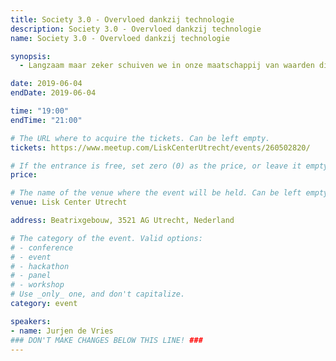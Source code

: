 ```yaml
---
title: Society 3.0 - Overvloed dankzij technologie
description: Society 3.0 - Overvloed dankzij technologie
name: Society 3.0 - Overvloed dankzij technologie

synopsis:
  - Langzaam maar zeker schuiven we in onze maatschappij van waarden die we in geld uitdrukken naar overvloed. Neem bijvoorbeeld Wikipedia of het Lisk Center Utrecht co-working space in gedachten. Maar kan het ook met zelfrijdende auto's voor transport en 3D printers voor het bouwen van woningen. We nemen je mee op ontdekkingstocht.

date: 2019-06-04
endDate: 2019-06-04

time: "19:00"
endTime: "21:00"

# The URL where to acquire the tickets. Can be left empty.
tickets: https://www.meetup.com/LiskCenterUtrecht/events/260502820/

# If the entrance is free, set zero (0) as the price, or leave it empty.
price: 

# The name of the venue where the event will be held. Can be left empty.
venue: Lisk Center Utrecht

address: Beatrixgebouw, 3521 AG Utrecht, Nederland

# The category of the event. Valid options:
# - conference
# - event
# - hackathon
# - panel
# - workshop
# Use _only_ one, and don't capitalize.
category: event

speakers:
- name: Jurjen de Vries
### DON'T MAKE CHANGES BELOW THIS LINE! ###
---
```


<!-- ### DON'T MAKE CHANGES BELOW THIS LINE! ### -->

<Event-Content/>
